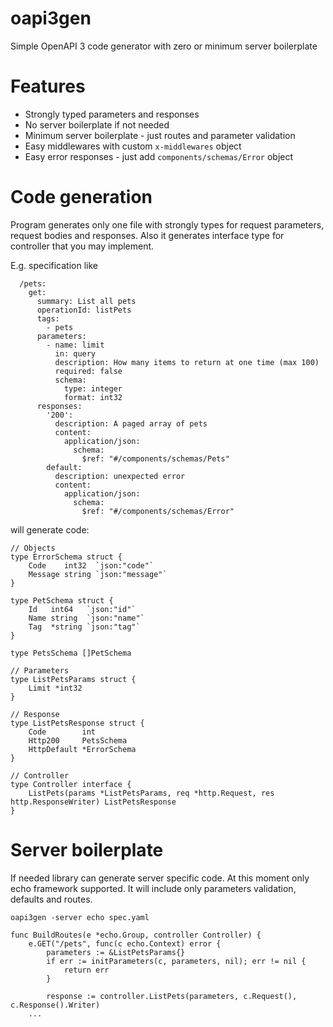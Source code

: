 # oapi3gen
Simple OpenAPI 3 code generator with zero or minimum server boilerplate

# Features
* Strongly typed parameters and responses
* No server boilerplate if not needed
* Minimum server boilerplate - just routes and parameter validation
* Easy middlewares with custom `x-middlewares` object
* Easy error responses - just add `components/schemas/Error` object

# Code generation
Program generates only one file with strongly types for request parameters, request bodies and responses.
Also it generates interface type for controller that you may implement.

E.g. specification like
```
  /pets:
    get:
      summary: List all pets
      operationId: listPets
      tags:
        - pets
      parameters:
        - name: limit
          in: query
          description: How many items to return at one time (max 100)
          required: false
          schema:
            type: integer
            format: int32
      responses:
        '200':
          description: A paged array of pets
          content:
            application/json:
              schema:
                $ref: "#/components/schemas/Pets"
        default:
          description: unexpected error
          content:
            application/json:
              schema:
                $ref: "#/components/schemas/Error"
```
will generate code:
```
// Objects
type ErrorSchema struct {
	Code    int32  `json:"code"`
	Message string `json:"message"`
}

type PetSchema struct {
	Id   int64   `json:"id"`
	Name string  `json:"name"`
	Tag  *string `json:"tag"`
}

type PetsSchema []PetSchema

// Parameters
type ListPetsParams struct {
	Limit *int32
}

// Response
type ListPetsResponse struct {
	Code        int
	Http200     PetsSchema
	HttpDefault *ErrorSchema
}

// Controller
type Controller interface {
	ListPets(params *ListPetsParams, req *http.Request, res http.ResponseWriter) ListPetsResponse
}

```

# Server boilerplate
If needed library can generate server specific code. At this moment only echo framework supported.  It will include only parameters validation, defaults and routes.

`oapi3gen -server echo spec.yaml`

```
func BuildRoutes(e *echo.Group, controller Controller) {
	e.GET("/pets", func(c echo.Context) error {
		parameters := &ListPetsParams{}
		if err := initParameters(c, parameters, nil); err != nil {
			return err
		}

		response := controller.ListPets(parameters, c.Request(), c.Response().Writer)
    ...
```
